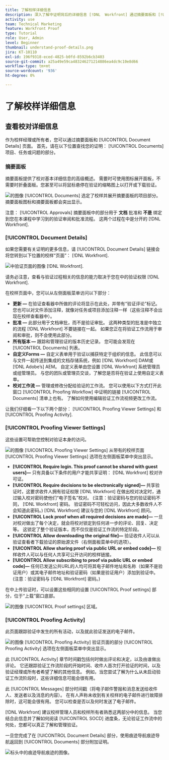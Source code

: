 ```yaml
---
title: 了解校样详细信息
description: 深入了解中证明背后的详细信息 [!DNL  Workfront] 通过摘要面板和 [!UICONTROL Document Details] 页面。
activity: use
team: Technical Marketing
feature: Workfront Proof
type: Tutorial
role: User, Admin
level: Beginner
thumbnail: understand-proof-details.png
jira: KT-10110
exl-id: 196f9318-eced-4825-b0fd-8592b6cb3403
source-git-commit: a25a49e59ca483246271214886ea4dc9c10e8d66
workflow-type: tm+mt
source-wordcount: '936'
ht-degree: 0%

---
```


# 了解校样详细信息

## 查看校对详细信息

作为校样经理或所有者，您可以通过摘要面板和 [!UICONTROL Document Details] 页面。 首先，请在以下位置查找您的证明： [!UICONTROL Documents] 项目、任务或问题的部分。

### 摘要面板

摘要面板提供了校对基本详细信息的高级概述。 需要时可使用图标展开面板，不需要时折叠面板。您甚至可以将鼠标悬停在验证的缩略图上以打开或下载验证。

![的图像 [!UICONTROL Documents] 选定了校样并展开摘要面板的项目部分。 摘要面板图标和摘要面板都会突出显示。](assets/document-summary.png)

注意： [!UICONTROL Approvals] 摘要面板中的部分用于 **文档** 批准和 **不是** 绑定到您在本课程中学习到的验证审阅和批准流程。 这两个过程在中是分开的 [!DNL Workfront].

### [!UICONTROL Document Details]

如果您需要有关证明的更多信息，请 [!UICONTROL Document Details] 链接会将您转到以下位置的校样“页面”： [!DNL Workfront].

![中验证页面的图像 [!DNL  Workfront].](assets/document-details.png)

请务必注意，查看与验证过程相关的信息的能力取决于您在中的验证权限 [!DNL Workfront].

在校样页面中，您可以从左侧面板菜单访问以下部分：

* **更新 —** 在验证查看器中所做的评论将显示在此处，并带有“验证评论”标记。 您也可以对文件添加注释，就像对任务或项目添加注释一样（这些注释不会出现在校样查看器中）。
* **批准 —** 此部分用于文档审批，而不是验证审批。 这两种类型的批准是中独立的流程 [!DNL Workfront] 不要链接在一起。 如果您正在将验证工作流用于审阅和审批，则不会使用此部分。
* **所有版本 —** 跟踪和管理验证的版本历史记录。 您可能会发现在 [!UICONTROL Documents] 列表。
* **自定义Forms —** 自定义表单用于验证以捕获特定于组织的信息。 此信息可以与文件一起传送到集成的文档存储系统，例如 [!DNL Workfront] DAM或 [!DNL Adobe’s] AEM。 自定义表单由您设置 [!DNL Workfront] 系统管理员或组管理员。 与您的团队或管理员交谈，了解您是否将在验证上使用自定义表单。
* **校对工作流 —** 管理或修改分配给验证的工作流。 您可以使用以下方式打开此窗口 [!UICONTROL Proofing Workflow] 中证明的链接 [!UICONTROL Documents] 清单上也有。 了解如何使用编辑验证工作流视频更改工作流。

让我们仔细看一下以下两个部分： [!UICONTROL Proofing Viewer Settings] 和 [!UICONTROL Proofing Activity].

### [!UICONTROL Proofing Viewer Settings]

这些设置可帮助您控制对验证本身的访问。

![的图像 [!UICONTROL Proofing Viewer Settings] 从带有的校样页面 [!UICONTROL Proofing Viewer Settings] 选项在左侧面板菜单中突出显示。](assets/proofing-settings-on-details-page.png)

* **[!UICONTROL Require login. This proof cannot be shared with guest users]—** 只有具备以下条件的用户才能共享证明： [!DNL Workfront] 校对许可证。
* **[!UICONTROL Require decisions to be electronically signed]—** 共享验证时，这要求收件人拥有验证权限 [!DNL Workfront] 在做出校对决定时，通过输入校对密码使他们“电子签名”校对。 (注意：验证密码与您的验证密码不同， [!DNL Workfront] 密码。 验证密码不可轻松访问，因此大多数收件人不会知道此密码。) [!DNL Workfront] 建议与您的 [!DNL Workfront] 顾问。
* **[!UICONTROL Lock proof when all required decisions are made]—** 一旦对校对做出了每个决定，就会将校对锁定到任何进一步的评论、回复、决定等。 这锁定了整个验证版本，而不仅仅是验证工作流的特定阶段。
* **[!UICONTROL Allow downloading the original file]—** 验证收件人可以从验证查看者下载验证的原始源文件（右侧面板菜单中的选项）。
* **[!UICONTROL Allow sharing proof via public URL or embed code]—** 校样收件人可以与任何人共享可公开访问的校样链接。
* **[!UICONTROL Allow subscribing to proof via public URL or embed code]—** 任何已发送公共URL的人均可将其电子邮件地址和名称（如果不是验证用户）或其电子邮件地址和验证密码（如果是验证用户）添加到验证中。 (注意：验证密码与 [!DNL Workfront] 密码。)

在中上传验证时，可以设置这些相同的设置 [!UICONTROL Proof settings] 部分，位于“上载”窗口底部。

![的图像 [!UICONTROL Proof settings] 区域。](assets/proof-settings-on-upload-page.png)

### [!UICONTROL Proofing Activity]

此页面跟踪验证中发生的所有活动，以及就此验证发送的电子邮件。

![的图像 [!UICONTROL Proofing Activity] 验证页面的部分 [!UICONTROL Proofing Activity] 选项在左侧面板菜单中突出显示。](assets/proofing-activity-in-details.png)

此 [!UICONTROL Activity] 章节时间戳包括何时做出评论和决定，以及由谁做出评论。 它还跟踪验证工作流阶段的开始时间、收件人首次打开验证的时间，以及验证经理或所有者希望了解的其他信息。 例如，当您尝试了解为什么从未启动验证工作流阶段时，这些详细信息可能会很有用。

此 [!UICONTROL Messages] 部分时间戳（将电子邮件警报和消息发送给收件人、发送者以及消息的内容）。 在有人声称未收到有关校样的电子邮件进行故障排除时，这可能会很有用。 您可以检查是否以及何时发送了电子邮件。

[!DNL Workfront] 建议校样管理人员和校样所有者熟悉这两部分中的信息。 当您结合此信息并了解如何阅读 [!UICONTROL SOCD] 进度条，无论验证工作流中的何处，您都可以真正了解和管理验证。

一旦您完成了在 [!UICONTROL Document Details] 部分，使用痕迹导航痕迹导航返回到 [!UICONTROL Documents] 部分附加证明。

![标头中的痕迹导航痕迹的图像。](assets/proof-breadcrumb.png)

<!--
#### Learn more
* [!UICONTROL Document details] overview
* Add a custom form to a document
* Request document approvals
* Summary for documents overview
* View activity on a proof within [!DNL Workfront]
-->
